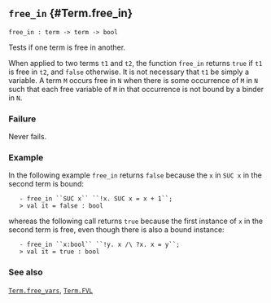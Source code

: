 ## `free_in` {#Term.free_in}


```
free_in : term -> term -> bool
```



Tests if one term is free in another.


When applied to two terms `t1` and `t2`, the function `free_in` returns
`true` if `t1` is free in `t2`, and `false` otherwise. It is not necessary
that `t1` be simply a variable. A term `M` occurs free in `N` when there
is some occurrence of `M` in `N` such that each free variable of `M` in
that occurrence is not bound by a binder in `N`.

### Failure

Never fails.

### Example

In the following example `free_in` returns `false` because the `x` in `SUC x`
in the second term is bound:
    
       - free_in ``SUC x`` ``!x. SUC x = x + 1``;
       > val it = false : bool
    
whereas the following call returns `true` because the first instance
of `x` in the second term is free, even though there is also a bound instance:
    
       - free_in ``x:bool`` ``!y. x /\ ?x. x = y``;
       > val it = true : bool
    



### See also

[`Term.free_vars`](#Term.free_vars), [`Term.FVL`](#Term.FVL)


